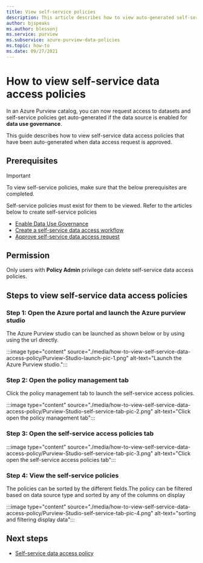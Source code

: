 ```yaml
---
title: View self-service policies 
description: This article describes how to view auto-generated self-service policies 
author: bjspeaks
ms.author: blessonj
ms.service: purview
ms.subservice: azure-purview-data-policies
ms.topic: how-to
ms.date: 09/27/2021
---
```

# How to view self-service data access policies

In an Azure Purview catalog, you can now request access to datasets and self-service policies get auto-generated if the  data source is enabled for **data use governance**.

This guide describes how to view self-service data access policies that have been auto-generated when data access request is approved.

## Prerequisites

> [!IMPORTANT]
> To view self-service policies, make sure that the below prerequisites are completed.

Self-service policies must exist for them to be viewed. Refer to the articles below to create
self-service policies

- [Enable Data Use Governance](./how-to-enable-data-use-governance.md)
- [Create a self-service data access workflow](./how-to-workflow-self-service-data-access-hybrid.md)
- [Approve self-service data access request](how-to-workflow-manage-requests-approvals.md)

## Permission

Only users with **Policy Admin** privilege can delete self-service data access policies.

## Steps to view self-service data access policies

### Step 1: Open the Azure portal and launch the Azure purview studio 

The Azure Purview studio can be launched as shown below or by using using the url directly.

:::image type="content" source="./media/how-to-view-self-service-data-access-policy/Purview-Studio-launch-pic-1.png" alt-text="Launch the Azure Purview studio.":::

### Step 2: Open the policy management tab

Click the policy management tab to launch the self-service access policies.

:::image type="content" source="./media/how-to-view-self-service-data-access-policy/Purview-Studio-self-service-tab-pic-2.png" alt-text="Click open the policy management tab":::

### Step 3: Open the self-service access policies tab

:::image type="content" source="./media/how-to-view-self-service-data-access-policy/Purview-Studio-self-service-tab-pic-3.png" alt-text="Click open the self-service access policies tab":::


### Step 4: View the self-service policies

The policies can be sorted by the different fields.The policy can be filtered based on data source type and sorted by any of the columns on display

:::image type="content" source="./media/how-to-view-self-service-data-access-policy/Purview-Studio-self-service-tab-pic-4.png" alt-text="sorting and filtering display data":::

## Next steps

- [Self-service data access policy](./concept-self-service-data-access-policy.md)
